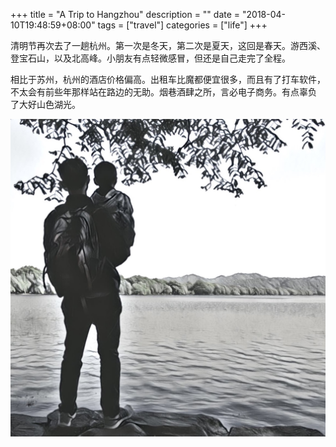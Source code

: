 +++
title = "A Trip to Hangzhou"
description = ""
date = "2018-04-10T19:48:59+08:00"
tags = ["travel"]
categories = ["life"]
+++

清明节再次去了一趟杭州。第一次是冬天，第二次是夏天，这回是春天。游西溪、
登宝石山，以及北高峰。小朋友有点轻微感冒，但还是自己走完了全程。

相比于苏州，杭州的酒店价格偏高。出租车比魔都便宜很多，而且有了打车软件，
不太会有前些年那样站在路边的无助。烟巷酒肆之所，言必电子商务。有点辜负
了大好山色湖光。

![hangzhou](/media/hangzhou.png)

